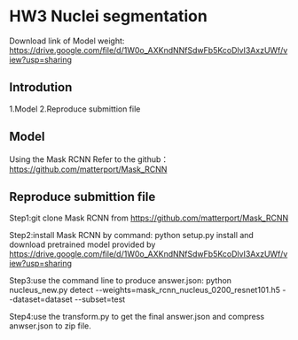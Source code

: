 # HW3 Nuclei segmentation



Download link of Model weight:
https://drive.google.com/file/d/1W0o_AXKndNNfSdwFb5KcoDlvI3AxzUWf/view?usp=sharing

## Introdution 
1.Model
2.Reproduce submittion file

## Model
Using the Mask RCNN
Refer to the github：https://github.com/matterport/Mask_RCNN


## Reproduce submittion file
Step1:git clone Mask RCNN from https://github.com/matterport/Mask_RCNN

Step2:install Mask RCNN by command:
python setup.py install 
and download pretrained model provided by https://drive.google.com/file/d/1W0o_AXKndNNfSdwFb5KcoDlvI3AxzUWf/view?usp=sharing

Step3:use the command line to produce answer.json:
python nucleus_new.py detect --weights=mask_rcnn_nucleus_0200_resnet101.h5 --dataset=dataset --subset=test

Step4:use the transform.py to get the final answer.json and compress anwser.json to zip file.

